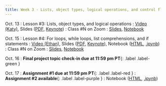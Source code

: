 ```yaml
---
title: Week 3 - Lists, object types, logical operations, and control flow
---
```


Oct. 13
: Lesson #3: Lists, object types, and logical operations
  : [Video (Katy)](#), Slides ([PDF](/OCEAN_215/materials/lessons/lesson_3.pdf), [Keynote](/OCEAN_215/materials/lessons/lesson_3.key))
: Class #N on Zoom
  : [Slides](#), [Notebook](#)

Oct. 15
: Lesson #4: For loops, while loops, list comprehensions, and if statements
  : [Video (Ethan)](#), Slides ([PDF](/OCEAN_215/materials/lessons/lesson_4.pdf), [Keynote](/OCEAN_215/materials/lessons/lesson_4.key)), Notebook ([HTML](https://nbviewer.org/github/ethan-campbell/OCEAN_215/blob/main/materials/lessons/lesson_4_notebook.ipynb), [.ipynb](/OCEAN_215/materials/lessons/lesson_4_notebook.ipynb))
: Class #N on Zoom
  : [Slides](#), [Notebook](#)

Oct. 16
: **Final project topic check-in due at 11:59 pm PT**{: .label .label-green }

Oct. 17
: **Assignment #1 due at 11:59 pm PT**{: .label .label-red }
: **Assignment #2 available**{: .label .label-purple }
  : Notebook ([HTML](https://nbviewer.org/github/ethan-campbell/OCEAN_215/blob/main/materials/assignments/assignment_2.ipynb), [.ipynb](/OCEAN_215/materials/assignments/assignment_2.ipynb))